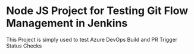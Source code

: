 # Node JS Project for Testing Git Flow Management in Jenkins
This Project is simply used to test Azure DevOps Build and PR Trigger Status Checks
